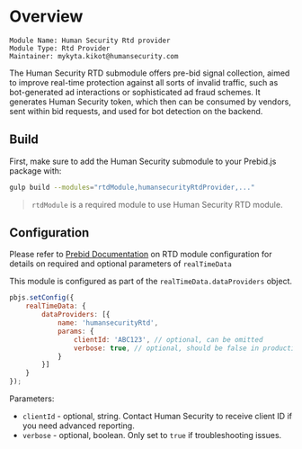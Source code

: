 # Overview

```
Module Name: Human Security Rtd provider
Module Type: Rtd Provider
Maintainer: mykyta.kikot@humansecurity.com
```

The Human Security RTD submodule offers pre-bid signal collection, aimed to improve real-time protection against all sorts of invalid traffic, such as
bot-generated ad interactions or sophisticated ad fraud schemes. It generates Human Security token, which then can be consumed by vendors,
sent within bid requests, and used for bot detection on the backend.


## Build
First, make sure to add the Human Security submodule to your Prebid.js package with:

```bash
gulp build --modules="rtdModule,humansecurityRtdProvider,..."
```

> `rtdModule` is a required module to use Human Security RTD module.

## Configuration

Please refer to [Prebid Documentation](https://docs.prebid.org/dev-docs/publisher-api-reference/setConfig.html#setConfig-realTimeData) on RTD module configuration for details on required and optional parameters of `realTimeData`

This module is configured as part of the `realTimeData.dataProviders` object.
```javascript
pbjs.setConfig({
    realTimeData: {
        dataProviders: [{
            name: 'humansecurityRtd',
            params: {
                clientId: 'ABC123', // optional, can be omitted
                verbose: true, // optional, should be false in production
            }
        }]
    }
});
```

Parameters:

* `clientId` - optional, string. Contact Human Security to receive client ID if you need advanced reporting.
* `verbose` - optional, boolean. Only set to `true` if troubleshooting issues.
